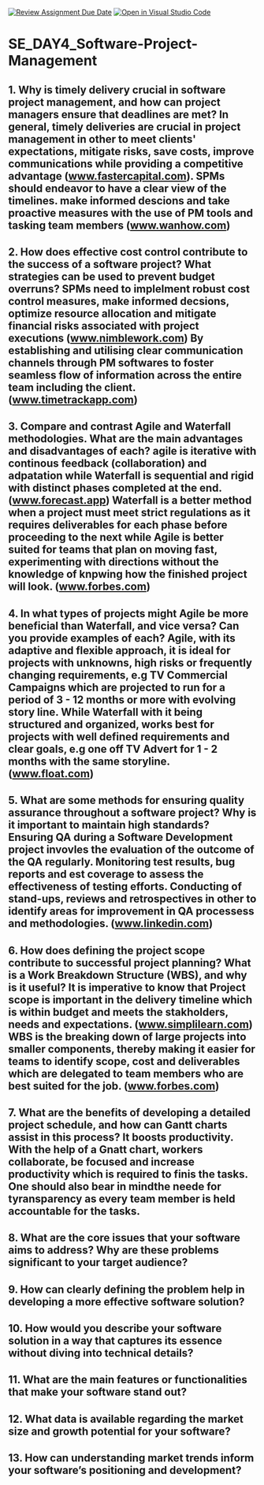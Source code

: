 [![Review Assignment Due Date](https://classroom.github.com/assets/deadline-readme-button-22041afd0340ce965d47ae6ef1cefeee28c7c493a6346c4f15d667ab976d596c.svg)](https://classroom.github.com/a/9pw6JKcu)
[![Open in Visual Studio Code](https://classroom.github.com/assets/open-in-vscode-2e0aaae1b6195c2367325f4f02e2d04e9abb55f0b24a779b69b11b9e10269abc.svg)](https://classroom.github.com/online_ide?assignment_repo_id=15649143&assignment_repo_type=AssignmentRepo)
# SE_DAY4_Software-Project-Management
## 1. Why is timely delivery crucial in software project management, and how can project managers ensure that deadlines are met? In general, timely deliveries are crucial in project management in other to meet clients' expectations, mitigate risks, save costs, improve communications while providing a competitive advantage (www.fastercapital.com). SPMs should endeavor to have a clear view of the timelines. make informed descions and take proactive measures with the use of PM tools and tasking team members (www.wanhow.com) 

## 2. How does effective cost control contribute to the success of a software project? What strategies can be used to prevent budget overruns? SPMs need to implelment robust cost control measures, make informed decsions, optimize resource allocation and mitigate financial risks associated with project executions (www.nimblework.com) By establishing and utilising clear communication channels through PM softwares to foster seamless flow of information across the entire team including the client. (www.timetrackapp.com) 
 
## 3. Compare and contrast Agile and Waterfall methodologies. What are the main advantages and disadvantages of each? agile is iterative with continous feedback (collaboration) and adpatation while Waterfall is sequential and rigid with distinct phases completed at the end. (www.forecast.app) Waterfall is a better method when a project must meet strict regulations as it requires deliverables for each phase before proceeding to the next while Agile is better suited for teams that plan on moving fast, experimenting with directions without the knowledge of knpwing how the finished project will look. (www.forbes.com) 

## 4. In what types of projects might Agile be more beneficial than Waterfall, and vice versa? Can you provide examples of each? Agile, with its adaptive and flexible approach, it is ideal for projects with unknowns, high risks or frequently changing requirements, e.g TV Commercial Campaigns which are projected to run for a period of 3 - 12 months or more with evolving story line. While Waterfall with it being structured and organized, works best for projects with well defined requirements and clear goals, e.g one off TV Advert for 1 - 2 months with the same storyline. (www.float.com) 

## 5. What are some methods for ensuring quality assurance throughout a software project? Why is it important to maintain high standards? Ensuring QA during a Software Development project invovles the evaluation of the outcome of the QA regularly. Monitoring test results, bug reports and est coverage to assess the effectiveness of testing efforts. Conducting of stand-ups, reviews and retrospectives in other to identify areas for improvement in QA processess and methodologies. (www.linkedin.com) 

## 6. How does defining the project scope contribute to successful project planning? What is a Work Breakdown Structure (WBS), and why is it useful? It is imperative to know that Project scope is important in the delivery timeline which is within budget and meets the stakholders, needs and expectations. (www.simplilearn.com) WBS is the breaking down of large projects into smaller components, thereby making it easier for teams to identify scope, cost and deliverables which are delegated to team members who are best suited for the job. (www.forbes.com)  
## 7. What are the benefits of developing a detailed project schedule, and how can Gantt charts assist in this process? It boosts productivity. With the help of a Gnatt chart, workers collaborate, be focused and increase productivity which is required to finis the tasks. One should also bear in mindthe neede for tyransparency as every team member is held accountable for the tasks.

## 8. What are the core issues that your software aims to address? Why are these problems significant to your target audience? 

## 9. How can clearly defining the problem help in developing a more effective software solution?

## 10. How would you describe your software solution in a way that captures its essence without diving into technical details?

## 11. What are the main features or functionalities that make your software stand out?

## 12. What data is available regarding the market size and growth potential for your software?

## 13. How can understanding market trends inform your software’s positioning and development?
